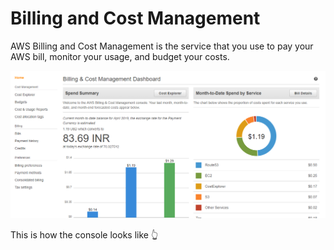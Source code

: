 # Billing and Cost Management

AWS Billing and Cost Management is the service that you use to pay your AWS bill, monitor your usage, and budget your costs.

![](../../.gitbook/assets/image%20%2839%29.png)

This is how the console looks like 👆 





